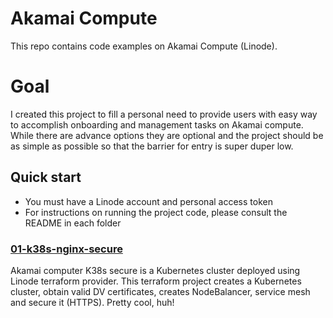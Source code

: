 # Akamai Compute

This repo contains code examples on Akamai Compute (Linode).

# Goal

I created this project to fill a personal need to provide users with easy way to accomplish onboarding and management tasks on Akamai compute. While there are advance options they are optional and the project should be as simple as possible so that the barrier for entry is super duper low.

<picture>
  <source media="(prefers-color-scheme: dark)" srcset="https://www.mockofun.com/wp-content/uploads/2020/05/buy-me-a-coffee-logo-6100.jpg">
</picture>

## Quick start

- You must have a Linode account and personal access token
- For instructions on running the project code, please consult the README in each folder

### [01-k38s-nginx-secure](https://github.com/akamai-devops-APJ/akamai_compute/tree/main/01-k38s-nginx-secure#-akamai-compute-k38s-secure)

Akamai computer K38s secure is a Kubernetes cluster deployed using Linode terraform provider. This terraform project creates a Kubernetes cluster, obtain valid DV certificates, creates NodeBalancer, service mesh and secure it (HTTPS). Pretty cool, huh!